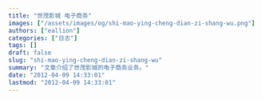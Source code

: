 ```yaml
---
title: "世茂影城 电子商务"
images: ["/assets/images/og/shi-mao-ying-cheng-dian-zi-shang-wu.png"]
authors: ["eallion"]
categories: ["日志"]
tags: []
draft: false
slug: "shi-mao-ying-cheng-dian-zi-shang-wu"
summary: "文章介绍了世茂影城的电子商务业务。"
date: "2012-04-09 14:33:01"
lastmod: "2012-04-09 14:33:01"
---
```



